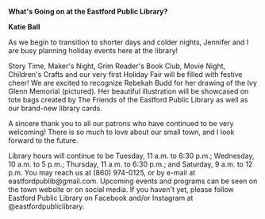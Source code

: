 **What's Going on at the Eastford Public Library?**

**Katie Ball**

As we begin to transition to shorter days and colder nights, Jennifer
and I are busy planning holiday events here at the library!

Story Time, Maker's Night, Grim Reader's Book Club, Movie Night,
Children's Crafts and our very first Holiday Fair will be filled with
festive cheer! We are excited to recognize Rebekah Budd for her drawing
of the Ivy Glenn Memorial (pictured). Her beautiful illustration will be
showcased on tote bags created by The Friends of the Eastford Public
Library as well as our brand-new library cards.

A sincere thank you to all our patrons who have continued to be very
welcoming! There is so much to love about our small town, and I look
forward to the future.

Library hours will continue to be Tuesday, 11 a.m. to 6:30 p.m.;
Wednesday, 10 a.m. to 5 p.m.; Thursday, 11 a.m. to 6:30 p.m.; and
Saturday, 9 a.m. to 12 p.m. You may reach us at (860) 974-0125, or by
e-mail at eastfordpublib\@gmail.com. Upcoming events and programs can be
seen on the town website or on social media. If you haven't yet, please
follow Eastford Public Library on Facebook and/or Instagram at
\@eastfordpubliclibrary.
